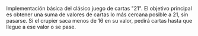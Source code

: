 Implementación básica del clásico juego de cartas "21". El objetivo principal es obtener una suma de valores de cartas lo más cercana posible a 21, sin pasarse.
Si el crupier saca menos de 16 en su valor, pedirá cartas hasta que llegue a ese valor o se pase.
